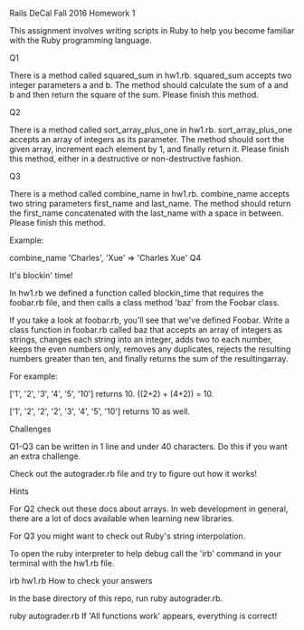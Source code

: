 Rails DeCal Fall 2016 Homework 1

This assignment involves writing scripts in Ruby to help you become familiar with the Ruby programming language.

Q1

There is a method called squared_sum in hw1.rb. squared_sum accepts two integer parameters a and b. The method should calculate the sum of a and b and then return the square of the sum. Please finish this method.

Q2

There is a method called sort_array_plus_one in hw1.rb. sort_array_plus_one accepts an array of integers as its parameter. The method should sort the given array, increment each element by 1, and finally return it. Please finish this method, either in a destructive or non-destructive fashion.

Q3

There is a method called combine_name in hw1.rb. combine_name accepts two string parameters first_name and last_name. The method should return the first_name concatenated with the last_name with a space in between. Please finish this method.

Example:

combine_name 'Charles', 'Xue'
 => 'Charles Xue'
Q4

It's blockin' time!

In hw1.rb we defined a function called blockin_time that requires the foobar.rb file, and then calls a class method 'baz' from the Foobar class.

If you take a look at foobar.rb, you'll see that we've defined Foobar. Write a class function in foobar.rb called baz that accepts an array of integers as strings, changes each string into an integer, adds two to each number, keeps the even numbers only, removes any duplicates, rejects the resulting numbers greater than ten, and finally returns the sum of the resultingarray.

For example:

['1', '2', '3', '4', '5', '10'] returns 10. ((2+2) + (4+2)) = 10.

['1', '2', '2', '2', '3', '4', '5', '10'] returns 10 as well.

Challenges

Q1-Q3 can be written in 1 line and under 40 characters. Do this if you want an extra challenge.

Check out the autograder.rb file and try to figure out how it works!

Hints

For Q2 check out these docs about arrays. In web development in general, there are a lot of docs available when learning new libraries.

For Q3 you might want to check out Ruby's string interpolation.

To open the ruby interpreter to help debug call the 'irb' command in your terminal with the hw1.rb file.

irb hw1.rb
How to check your answers

In the base directory of this repo, run ruby autograder.rb.

ruby autograder.rb
If 'All functions work' appears, everything is correct!
